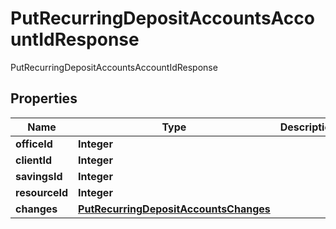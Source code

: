 

# PutRecurringDepositAccountsAccountIdResponse

PutRecurringDepositAccountsAccountIdResponse
## Properties

Name | Type | Description | Notes
------------ | ------------- | ------------- | -------------
**officeId** | **Integer** |  |  [optional]
**clientId** | **Integer** |  |  [optional]
**savingsId** | **Integer** |  |  [optional]
**resourceId** | **Integer** |  |  [optional]
**changes** | [**PutRecurringDepositAccountsChanges**](PutRecurringDepositAccountsChanges.md) |  |  [optional]



